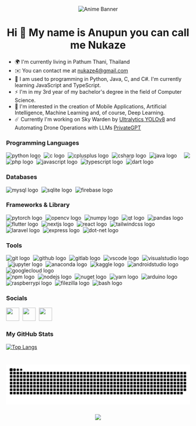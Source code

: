 <!-- 
preserve
https://cdn.discordapp.com/attachments/571583529628991488/1130061708501721210/yourlieinapril_holdcat.gif?ex=6624d5fa&is=661260fa&hm=6e6c335b5600490f2ef58e35ea28d4af484a6a3d2cb9c8a41cd787ff2fc1c639&
https://cdn.discordapp.com/attachments/571583529628991488/1130061638649786438/sakura.gif?ex=6624d5ea&is=661260ea&hm=c927f21f4937707a1f0c2253f4fa9eeb63b550c6e4d9103ce6d33fb957139284&
https://cdn.discordapp.com/attachments/571583529628991488/1130059110587576320/yourname-eyes.gif?ex=6624d38f&is=66125e8f&hm=391d5403be2dd469024f98ac40a5e2f975c96aba6276c7ae098cb43398be4aff&
-->
<p align="center">
  <img src="https://cdn.discordapp.com/attachments/571583529628991488/1130059110587576320/yourname-eyes.gif?ex=6624d38f&is=66125e8f&hm=391d5403be2dd469024f98ac40a5e2f975c96aba6276c7ae098cb43398be4aff&" alt="Anime Banner" width="600" height="">
</p>
	

<h1 align="center">Hi 👋 My name is Anupun you can call me Nukaze</h1>

*   🌍  I'm currently living in Pathum Thani, Thailand
*   ✉️  You can contact me at [nukaze4@gmail.com](mailto:nukaze4@gmail.com)
*   🧠  I am used to programming in Python, Java, C, and C#. I'm currently learning JavaScript and TypeScript.
*   ⚡  I'm in my 3rd year of my bachelor's degree in the field of Computer Science.
*   🔭  I'm interested in the creation of Mobile Applications, Artificial Intelligence, Machine Learning and, of course, Deep Learning.
*   ☄️  Currently I'm working on Sky Warden by [Ultralytics YOLOv8](https://github.com/ultralytics) and Automating Drone Operations with LLMs [PrivateGPT](https://docs.privategpt.dev/overview/welcome/introduction)

### Programming Languages
<div>
  <img align="right" src="https://spotify-github-profile.vercel.app/api/view.svg?uid=217txkwdxtvo6t7ddgwgvpzsi&cover_image=true&theme=default&show_offline=false&background_color=181824&interchange=true&bar_color_cover=true"/>
</div>

<div align="left">
  <img src="https://cdn.jsdelivr.net/gh/devicons/devicon/icons/python/python-original.svg" height="40" alt="python logo"  />
  <img width="1" />
  <img src="https://cdn.jsdelivr.net/gh/devicons/devicon/icons/c/c-original.svg" height="40" alt="c logo"  />
  <img width="1" />
  <img src="https://cdn.jsdelivr.net/gh/devicons/devicon/icons/cplusplus/cplusplus-original.svg" height="40" alt="cplusplus logo"  />
  <img width="1" />
  <img src="https://cdn.jsdelivr.net/gh/devicons/devicon/icons/csharp/csharp-original.svg" height="40" alt="csharp logo"  />
  <img width="1" />
  <img src="https://cdn.jsdelivr.net/gh/devicons/devicon/icons/java/java-original.svg" height="40" alt="java logo"  />
  <img width="1" />
  <img src="https://cdn.jsdelivr.net/gh/devicons/devicon/icons/php/php-original.svg" height="40" alt="php logo"  />
  <img width="1" />
  <img src="https://cdn.jsdelivr.net/gh/devicons/devicon/icons/javascript/javascript-original.svg" height="40" alt="javascript logo"  />
  <img width="1" />
  <img src="https://cdn.jsdelivr.net/gh/devicons/devicon/icons/typescript/typescript-original.svg" height="40" alt="typescript logo"  />
  <img width="1" />
  <img src="https://cdn.jsdelivr.net/gh/devicons/devicon/icons/dart/dart-original.svg" height="40" alt="dart logo"  />
  <img width="1" />
</div>

### Databases
<div align="left">
  <img src="https://cdn.jsdelivr.net/gh/devicons/devicon/icons/mysql/mysql-original.svg" height="40" alt="mysql logo"  />
  <img width="1" />
  <img src="https://cdn.jsdelivr.net/gh/devicons/devicon/icons/sqlite/sqlite-original.svg" height="40" alt="sqlite logo"  />
  <img width="1" />
  <img src="https://cdn.jsdelivr.net/gh/devicons/devicon/icons/firebase/firebase-plain.svg" height="40" alt="firebase logo"  />
  <img width="1" />
</div>

### Frameworks & Library

<div align="left">
  <img src="https://cdn.jsdelivr.net/gh/devicons/devicon/icons/pytorch/pytorch-original.svg" height="40" alt="pytorch logo"  />
  <img width="1" />
  <img src="https://cdn.jsdelivr.net/gh/devicons/devicon/icons/opencv/opencv-original.svg" height="40" alt="opencv logo"  />
  <img width="1" />
  <img src="https://cdn.jsdelivr.net/gh/devicons/devicon/icons/numpy/numpy-original.svg" height="40" alt="numpy logo"  />
  <img width="1" />
  <img src="https://cdn.jsdelivr.net/gh/devicons/devicon/icons/qt/qt-original.svg" height="40" alt="qt logo"  />
  <img width="1" />
  <img src="https://cdn.jsdelivr.net/gh/devicons/devicon/icons/pandas/pandas-original.svg" height="40" alt="pandas logo"  />
  <img width="1" />
  <img src="https://cdn.jsdelivr.net/gh/devicons/devicon/icons/flutter/flutter-original.svg" height="40" alt="flutter logo"  />
  <img width="1" />
  <img src="https://skillicons.dev/icons?i=nextjs" height="40" alt="nextjs logo"  />
  <img width="1" />
  <img src="https://cdn.jsdelivr.net/gh/devicons/devicon/icons/react/react-original.svg" height="40" alt="react logo"  />
  <img width="1" />
  <img src="https://skillicons.dev/icons?i=tailwind" height="40" alt="tailwindcss logo"  />
  <img width="1" />
  <img src="https://cdn.simpleicons.org/laravel/FF2D20" height="40" alt="laravel logo"  />
  <img width="1" />
  <img src="https://skillicons.dev/icons?i=express" height="40" alt="express logo"  />
  <img width="1" />
  <img src="https://skillicons.dev/icons?i=dotnet" height="40" alt="dot-net logo"  />
</div>

### Tools
<div align="left">
  <img src="https://cdn.jsdelivr.net/gh/devicons/devicon/icons/git/git-original.svg" height="40" alt="git logo"  />
  <img width="1" />
  <img src="https://skillicons.dev/icons?i=github" height="40" alt="github logo"  />
  <img width="1" />
  <img src="https://skillicons.dev/icons?i=gitlab" height="40" alt="gitlab logo"  />
  <img width="1" />
  <img src="https://skillicons.dev/icons?i=vscode" height="40" alt="vscode logo"  />
  <img width="1" />
  <img src="https://skillicons.dev/icons?i=visualstudio" height="40" alt="visualstudio logo"  />
  <img width="1" />
  <img src="https://cdn.jsdelivr.net/gh/devicons/devicon/icons/jupyter/jupyter-original.svg" height="40" alt="jupyter logo"  />
  <img width="1" />
  <img src="https://cdn.jsdelivr.net/gh/devicons/devicon/icons/anaconda/anaconda-original.svg" height="40" alt="anaconda logo"  />
  <img width="1" />
  <img src="https://cdn.jsdelivr.net/gh/devicons/devicon/icons/kaggle/kaggle-original.svg" height="40" alt="kaggle logo"  />
  <img width="1" />
  <img src="https://cdn.jsdelivr.net/gh/devicons/devicon/icons/androidstudio/androidstudio-original.svg" height="40" alt="androidstudio logo"  />
  <img width="1" />
  <img src="https://cdn.jsdelivr.net/gh/devicons/devicon/icons/googlecloud/googlecloud-original.svg" height="40" alt="googlecloud logo"  />
  <img width="1" />
</div>
<div align="left">
  <img src="https://cdn.jsdelivr.net/gh/devicons/devicon/icons/npm/npm-original-wordmark.svg" height="40" alt="npm logo"  />
  <img width="1" />
  <img src="https://cdn.simpleicons.org/nodedotjs/339933" height="40" alt="nodejs logo"  />
  <img width="1" />
  <img src="https://cdn.jsdelivr.net/gh/devicons/devicon/icons/nuget/nuget-original.svg" height="40" alt="nuget logo"  />
  <img width="1" />
  <img src="https://cdn.jsdelivr.net/gh/devicons/devicon/icons/yarn/yarn-original.svg" height="40" alt="yarn logo"  />
  <img width="1" />
  <img src="https://skillicons.dev/icons?i=arduino" height="40" alt="arduino logo"  />
  <img width="1" />
  <img src="https://cdn.jsdelivr.net/gh/devicons/devicon/icons/raspberrypi/raspberrypi-original.svg" height="40" alt="raspberrypi logo"  />
  <img width="1" />
  <img src="https://cdn.jsdelivr.net/gh/devicons/devicon/icons/filezilla/filezilla-plain.svg" height="40" alt="filezilla logo"  />
  <img width="1" />
  <img src="https://cdn.simpleicons.org/gnubash/4EAA25" height="40" alt="bash logo"  />
</div>

</p>
                    
### Socials
<p align="left">
  <a href="https://www.linkedin.com/in/anupun-nukaze-khumthong/" target="_blank" rel="noreferrer"><img src="https://raw.githubusercontent.com/danielcranney/readme-generator/main/public/icons/socials/linkedin.svg" width="36" height="36" /></a>
  <img width="1" />
  <a href="http://www.instagram.com/nukaze_" target="_blank" rel="noreferrer"><img src="https://raw.githubusercontent.com/danielcranney/readme-generator/main/public/icons/socials/instagram.svg" width="36" height="36" /></a>
  <img width="1" />
  <a href="https://www.github.com/Nukaze" target="_blank" rel="noreferrer"><img src="https://raw.githubusercontent.com/danielcranney/readme-generator/main/public/icons/socials/github-dark.svg" width="36" height="36" /></a>
  <img width="1" />
  
</p>

<!-- ### Badges -->
### My GitHub Stats

[![Top Langs](https://github-readme-stats.vercel.app/api/top-langs/?username=Nukaze&layout=donut-vertical&bg_color=181824&text_bold=true&text_color=eeeeee&title_color=ffffff)](https://github.com/anuraghazra/github-readme-stats)

###

<br clear="both">

<img src="https://raw.githubusercontent.com/Nukaze/Nukaze/output/snake.svg" alt="Snake animation" />


###

<div align="center">
  <img src="https://visitor-badge.laobi.icu/badge?page_id=Nukaze.Nukaze&left_color=mediumpurple&right_color=black&left_text=~%20A%20y%20a%20y%20a%20~%20%20%20%20%20%20%20%20%20%20"/>
</div>

###
